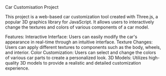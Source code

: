 Car Customisation Project

This project is a web-based car customization tool created with Three.js, a popular 3D graphics library for JavaScript. It allows users to interactively change the textures and colors of various components of a car model.

Features:
Interactive Interface: Users can easily modify the car's appearance in real-time through an intuitive interface.
Texture Changes: Users can apply different textures to components such as the body, wheels, and interior.
Color Customization: Users can select and change the colors of various car parts to create a personalized look.
3D Models: Utilizes high-quality 3D models to provide a realistic and detailed customization experience.
